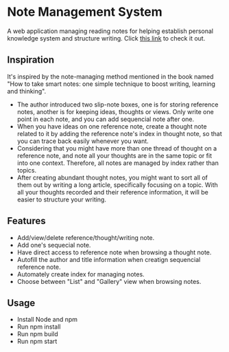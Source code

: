 # Note Management System
A web application managing reading notes for helping establish personal knowledge system and structure writing.
Click [this link](https://note-managing-system.herokuapp.com/reference) to check it out.
## Inspiration
It's inspired by the note-managing method mentioned in the book named "How to take smart notes: one simple technique to boost writing, learning and thinking".
- The author introduced two slip-note boxes, one is for storing reference notes, another is for keeping ideas, thoughts or views. Only write one point in each note, and you can add sequencial note after one.
- When you have ideas on one reference note, create a thought note related to it by adding the reference note's index in thought note, so that you can trace back easily whenever you want.
- Considering that you might have more than one thread of thought on a reference note, and note all your thoughts are in the same topic or fit into one context. Therefore, all notes are managed by index rather than topics.
- After creating abundant thought notes, you might want to sort all of them out by writing a long article, specifically focusing on a topic. With all your thoughts recorded and their reference information, it will be easier to structure your writing.



## Features
- Add/view/delete reference/thought/writing note.
- Add one's sequecial note.
- Have direct access to reference note when browsing a thought note.
- Autofill the author and title information when creatign sequencial reference note.
- Automately create index for managing notes.
- Choose between "List" and "Gallery" view when browsing notes.

## Usage
- Install Node and npm
- Run npm install 
- Run npm build 
- Run npm start

#### 
